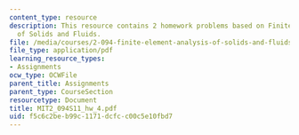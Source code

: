 ```yaml
---
content_type: resource
description: This resource contains 2 homework problems based on Finite Element Analysis
  of Solids and Fluids.
file: /media/courses/2-094-finite-element-analysis-of-solids-and-fluids-ii-spring-2011/f5c6c2beb99c1171dcfcc00c5e10fbd7_MIT2_094S11_hw_4.pdf
file_type: application/pdf
learning_resource_types:
- Assignments
ocw_type: OCWFile
parent_title: Assignments
parent_type: CourseSection
resourcetype: Document
title: MIT2_094S11_hw_4.pdf
uid: f5c6c2be-b99c-1171-dcfc-c00c5e10fbd7
---
```

